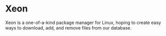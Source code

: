 # Xeon
Xeon is a one-of-a-kind package manager for Linux, hoping to create easy ways to download, add, and remove files from our database.
